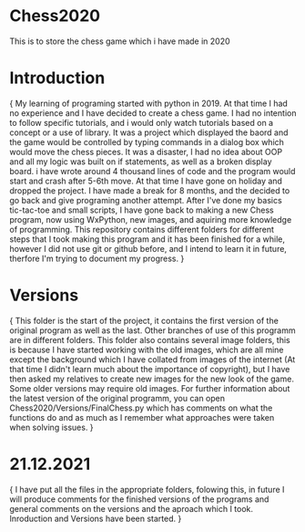 # Chess2020
This is to store the chess game which i have made in 2020

# Introduction
{
  My learning of programing started with python in 2019. At that time I had no experience and I have decided to create a chess game. I had no intention to follow specific tutorials, and i would only watch tutorials based on a concept or a use of library. It was a project which displayed the baord and the game would be controlled by typing commands in a dialog box which would move the chess pieces. It was a disaster, I had no idea about OOP and all my logic was built on if statements, as well as a broken display board. i have wrote around 4 thousand lines of code and the program would start and crash after 5-6th move. At that time I have gone on holiday and dropped the project. I have made a break for 8 months, and the decided to go back and give programing another attempt. After I've done my basics tic-tac-toe and small scripts, I have gone back to making a new Chess program, now using WxPython, new images, and aquiring more knowledge of programming. This repository contains different folders for different steps that I took making this program and it has been finished for a while, however I did not use git or github before, and I intend to learn it in future, therfore I'm trying to document my progress.
}

# Versions
{
  This folder is the start of the project, it contains the first version of the original program as well as the last. Other branches of use of this programm are in different folders. This folder also contains several image folders, this is because I have started working with the old images, which are all mine except the background which I have collated from images of the internet (At that time I didn't learn much about the importance of copyright), but I have then asked my relatives to create new images for the new look of the game. Some older versions may require old images. 
  For further information about the latest version of the original programm, you can open Chess2020/Versions/FinalChess.py which has comments on what the functions do and as much as I remember what approaches were taken when solving issues.
}

# 21.12.2021
{
  I have put all the files in the appropriate folders, folowing this, in future I will produce comments for the finished versions of the programs and general comments on the versions and the aproach which I took.
  Inroduction and Versions have been started.
}
